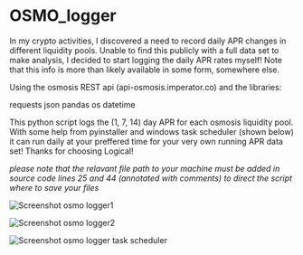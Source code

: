# OSMO_logger
 
In my crypto activities, I discovered a need to record daily APR changes in different liquidity pools. Unable to find this publicly with a full data set to make analysis, I decided to start logging the daily APR rates myself! Note that this info is more than likely available in some form, somewhere else.

Using the osmosis REST api (api-osmosis.imperator.co) 
and the libraries:

requests
json
pandas
os
datetime


This python script logs the (1, 7, 14) day APR for each osmosis liquidity pool. With some help from pyinstaller and windows task scheduler (shown below) it can run daily at your preffered time for your very own running APR data set! 
Thanks for choosing Logical!

*please note that the relavant file path to your machine must be added in source code lines 25 and 44 (annotated with comments) to direct the script where to save your files*

![Screenshot osmo logger1](https://user-images.githubusercontent.com/100737462/168699649-8b926eee-62d1-4508-8bf1-307d1a2797e6.png)

![Screenshot osmo logger2](https://user-images.githubusercontent.com/100737462/168699769-d20adb7d-031e-427a-9671-16a330f5ded2.png)

![Screenshot osmo logger task scheduler](https://user-images.githubusercontent.com/100737462/168700009-212e7c66-6384-4c0d-ba0b-ffb65fdb3340.png)

